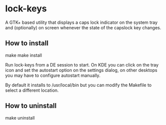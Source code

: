 lock-keys
=========

A GTK+ based utility that displays a caps lock indicator on the system tray and (optionally) on screen whenever the state of the capslock key changes.

How to install
--------------

make
make install

Run lock-keys from a DE session to start. On KDE you can click on the tray icon and set the autostart option on the settings dialog, on other desktops you may have to configure autostart manually.

By default it installs to /usr/local/bin but you can modify the Makefile to select a different location.

How to uninstall
----------------

make uninstall


